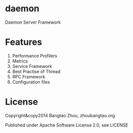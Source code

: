 daemon
======

Daemon Server Framework 

Features
=======

1. Performance Profilers
2. Metrics
3. Service Framework
4. Best Practise of Thread
5. RPC Framework
6. Configuration files

License
======
Copyright&copy2014 Bangtao Zhou, zhoubangtao.org

Published under Apache Software License 2.0, see LICENSE
